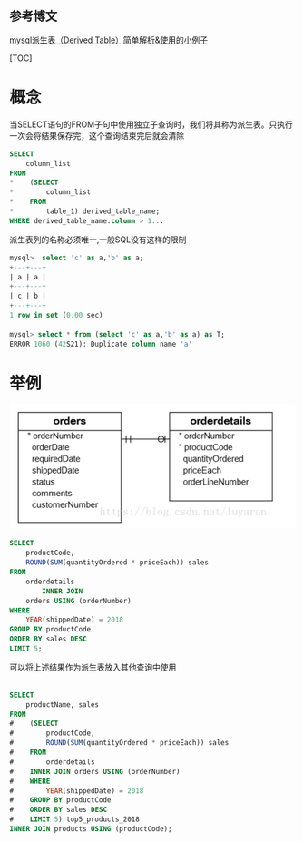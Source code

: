 ## 参考博文
[mysql派生表（Derived Table）简单解析&使用的小例子](https://blog.csdn.net/luyaran/article/details/80925672)



[TOC]


# 概念
当SELECT语句的FROM子句中使用独立子查询时，我们将其称为派生表。只执行一次会将结果保存完，这个查询结束完后就会清除

```SQL
SELECT 
    column_list
FROM
*    (SELECT 
*        column_list
*    FROM
*        table_1) derived_table_name;
WHERE derived_table_name.column > 1...
```

派生表列的名称必须唯一,一般SQL没有这样的限制
```SQL
mysql>  select 'c' as a,'b' as a;
+---+---+
| a | a |
+---+---+
| c | b |
+---+---+
1 row in set (0.00 sec)

mysql> select * from (select 'c' as a,'b' as a) as T;
ERROR 1060 (42S21): Duplicate column name 'a'
```

# 举例
![](./pic/派生表_例子.png)
```SQL
SELECT 
    productCode, 
    ROUND(SUM(quantityOrdered * priceEach)) sales
FROM
    orderdetails
        INNER JOIN
    orders USING (orderNumber)
WHERE
    YEAR(shippedDate) = 2018
GROUP BY productCode
ORDER BY sales DESC
LIMIT 5;
```
可以将上述结果作为派生表放入其他查询中使用
```SQL

SELECT 
    productName, sales
FROM
#    (SELECT 
#        productCode, 
#        ROUND(SUM(quantityOrdered * priceEach)) sales
#    FROM
#        orderdetails
#    INNER JOIN orders USING (orderNumber)
#    WHERE
#        YEAR(shippedDate) = 2018
#    GROUP BY productCode
#    ORDER BY sales DESC
#    LIMIT 5) top5_products_2018
INNER JOIN products USING (productCode);
```